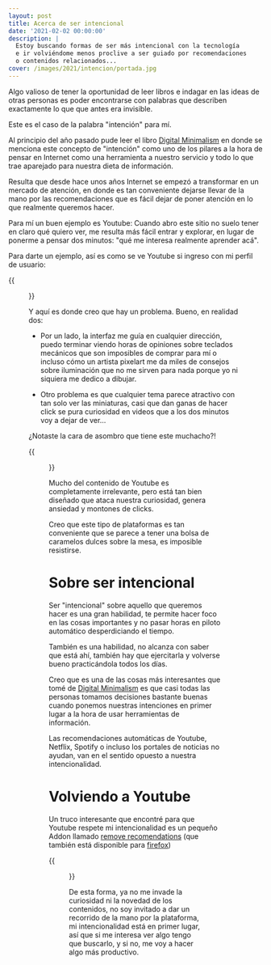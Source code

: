 ```yaml
---
layout: post
title: Acerca de ser intencional
date: '2021-02-02 00:00:00'
description: |
  Estoy buscando formas de ser más intencional con la tecnología
  e ir volviéndome menos proclive a ser guiado por recomendaciones
  o contenidos relacionados...
cover: /images/2021/intencion/portada.jpg
---
```


Algo valioso de tener la oportunidad de leer libros e indagar en
las ideas de otras personas es poder encontrarse con palabras que
describen exactamente lo que que antes era invisible.

Este es el caso de la palabra "intención" para mí.

Al principio del año pasado pude leer el libro 
[Digital Minimalism](https://www.calnewport.com/books/digital-minimalism/)
en donde
se menciona este concepto de "intención" como uno de los pilares a la hora de
pensar en Internet como una herramienta a nuestro servicio y todo lo 
que trae aparejado para nuestra dieta de información.

Resulta que desde hace unos años Internet se empezó a transformar
en un mercado de atención, en donde es tan conveniente dejarse llevar
de la mano por las recomendaciones que es fácil
dejar de poner atención en lo que realmente queremos hacer.

Para mí un buen ejemplo es Youtube: Cuando abro este sitio no suelo
tener en claro qué quiero ver, me resulta más fácil entrar y explorar, en
lugar de ponerme a pensar dos minutos: "qué me interesa realmente aprender acá".

Para darte un ejemplo, así es como se ve Youtube si ingreso con mi
perfil de usuario:

{{<figure src="/images/2021/intencion/youtube.jpg" caption="¡Tantas opciones!">}}

Y aquí es donde creo que hay un problema. Bueno, en realidad dos:

- Por un lado, la interfaz me guía en cualquier
dirección, puedo terminar viendo horas de opiniones sobre teclados mecánicos
que son imposibles de comprar para mí o incluso cómo un artista pixelart me da
miles de consejos sobre iluminación que no me sirven para nada porque yo ni siquiera
me dedico a dibujar.

- Otro problema es que cualquier tema parece atractivo con tan solo
ver las miniaturas, casi que dan ganas de hacer click se pura curiosidad en videos
que a los dos minutos voy a dejar de ver... 

¿Notaste la cara de asombro que tiene este muchacho?!

{{<figure src="/images/2021/intencion/cara.jpg" caption="¿Será que es tan fabuloso ese teclado?!! click!!">}}

Mucho del contenido de Youtube es completamente irrelevante, pero está tan
bien diseñado que ataca nuestra curiosidad, genera ansiedad y montones de clicks.

Creo que este tipo de plataformas es tan conveniente que se parece a tener una
bolsa de caramelos dulces sobre la mesa, es imposible resistirse.

# Sobre ser intencional

Ser "intencional" sobre aquello que queremos hacer es una gran habilidad, te
permite hacer foco en las cosas importantes y no pasar horas en piloto automático
desperdiciando el tiempo.

También es una habilidad, no alcanza con saber que está ahí, también hay que ejercitarla
y volverse bueno practicándola todos los días.

Creo que es una de las cosas más interesantes que tomé de 
[Digital Minimalism](https://www.calnewport.com/books/digital-minimalism/) es que
casi todas las personas tomamos decisiones bastante buenas cuando ponemos nuestras
intenciones en primer lugar a la hora de usar herramientas de información.

Las recomendaciones automáticas de Youtube, Netflix, Spotify o incluso los portales
de noticias no ayudan, van en el sentido opuesto a nuestra intencionalidad.

# Volviendo a Youtube

Un truco interesante que encontré para que Youtube respete mi intencionalidad 
es un pequeño Addon llamado
[remove recomendations](https://chrome.google.com/webstore/detail/remove-youtube-recommende/khncfooichmfjbepaaaebmommgaepoid)
(que también está disponible para [firefox](https://addons.mozilla.org/en-US/firefox/addon/youtube-recommended-videos/))

{{<figure src="/images/2021/intencion/sin-recomendaciones.png" caption="Sin recomendaciones">}}

De esta forma, ya no me invade la curiosidad ni la novedad de los contenidos, no soy
invitado a dar un recorrido de la mano por la plataforma, mi intencionalidad está en
primer lugar, así que si me interesa ver algo tengo que buscarlo, y si no, me voy a
hacer algo más productivo.

